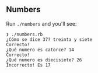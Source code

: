 ## Numbers

Run `./numbers` and you'll see:

```
❯ ./numbers.rb
¿Cómo se dice 37? treinta y siete
Correcto!
¿Qué numero es catorce? 14
Correcto!
¿Qué numero es diecisiete? 26
Incorrecto! Es 17
```
